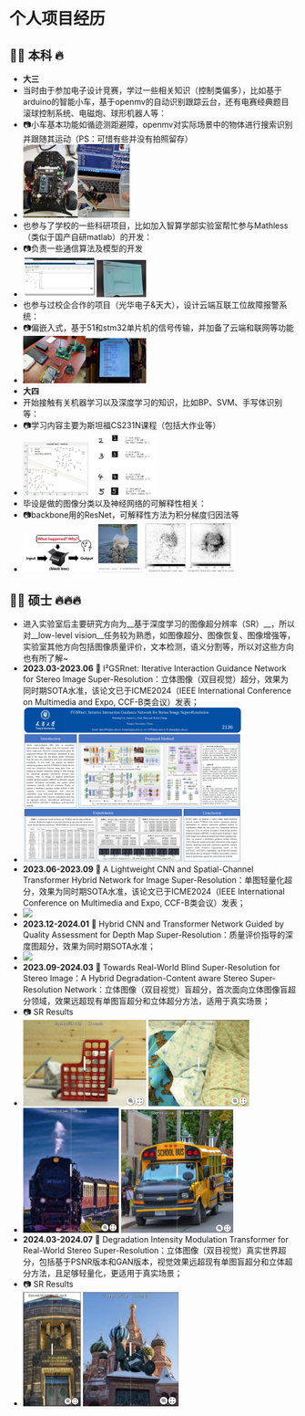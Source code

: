 # 个人项目经历
## 📢🔎 本科 🔥
- **大三**
- 当时由于参加电子设计竞赛，学过一些相关知识（控制类偏多），比如基于arduino的智能小车，基于openmv的自动识别跟踪云台，还有电赛经典题目滚球控制系统、电磁炮、球形机器人等：
- 📷小车基本功能如循迹测距避障，openmv对实际场景中的物体进行搜索识别并跟随其运动（PS：可惜有些并没有拍照留存）
- <img src="images/智能小车.jpg" width="20%"><img src="images/openmv.jpg" width="19%">
- 也参与了学校的一些科研项目，比如加入智算学部实验室帮忙参与Mathless（类似于国产自研matlab）的开发：
- 📷负责一些通信算法及模型的开发
- <img src="images/Mathless.png" width="27%"><img src="images/Mathless2.jpg" width="18%">
- 也参与过校企合作的项目（光华电子&天大），设计云端互联工位故障报警系统：
- 📷偏嵌入式，基于51和stm32单片机的信号传输，并加备了云端和联网等功能
- <img src="images/校企合作项目.jpg" width="23%"><img src="images/校企合作项目2.jpg" width="22%">
- **大四**
- 开始接触有关机器学习以及深度学习的知识，比如BP、SVM、手写体识别等：
- 📷学习内容主要为斯坦福CS231N课程（包括大作业等）
- <img src="images/SVM.jpg" width="24%"><img src="images/手写体识别.png" width="25%">
- 毕设是做的图像分类以及神经网络的可解释性相关：
- 📷backbone用的ResNet，可解释性方法为积分梯度归因法等
- <img src="images/神经网络可解释性.png" width="27%"><img src="images/毕设.png" width="50%">
## 📢🔎 硕士 🔥🔥🔥
- 进入实验室后主要研究方向为__基于深度学习的图像超分辨率（SR）__，所以对__low-level vision__任务较为熟悉，如图像超分、图像恢复、图像增强等，实验室其他方向包括图像质量评价，文本检测，语义分割等，所以对这些方向也有所了解~
- **2023.03-2023.06** 🚀 I&sup2;GSRnet: Iterative Interaction Guidance Network for Stereo Image Super-Resolution：立体图像（双目视觉）超分，效果为同时期SOTA水准，该论文已于ICME2024（IEEE International Conference on Multimedia and Expo, CCF-B类会议）发表；
- <img src="images/ICME2024poster.png" width="80%">
- **2023.06-2023.09** 🚀 A Lightweight CNN and Spatial-Channel Transformer Hybrid Network for Image Super-Resolution：单图轻量化超分，效果为同时期SOTA水准，该论文已于ICME2024（IEEE International Conference on Multimedia and Expo, CCF-B类会议）发表；
- <img src="images/ICME2024oral.png" width="80%">
- **2023.12-2024.01** 🚀 Hybrid CNN and Transformer Network Guided by Quality Assessment for Depth Map Super-Resolution：质量评价指导的深度图超分，效果为同时期SOTA水准；
- <img src="images/ICME2024oral.png" width="80%">
- **2023.09-2024.03** 🚀 Towards Real-World Blind Super-Resolution for Stereo Image：A Hybrid Degradation-Content aware Stereo Super-Resolution Network：立体图像（双目视觉）盲超分，首次面向立体图像盲超分领域，效果远超现有单图盲超分和立体超分方法，适用于真实场景；
- 📷 SR Results
- [<img src="images/SR result1-1.png" width="45%">](https://imgsli.com/MjgwMDE2) [<img src="images/SR result1-2.png" width="37%">](https://imgsli.com/MjgwMDE4)
- [<img src="images/SR result1-3.png" width="35%">](https://imgsli.com/MjgwMDIy) [<img src="images/SR result1-4.png" width="41%">](https://imgsli.com/MjgwMDIz)
- **2024.03-2024.07** 🚀 Degradation Intensity Modulation Transformer for Real-World Stereo Super-Resolution：立体图像（双目视觉）真实世界超分，包括基于PSNR版本和GAN版本，视觉效果远超现有单图盲超分和立体超分方法，且足够轻量化，更适用于真实场景；
- 📷 SR Results
- [<img src="images/SR result2-1.png" width="21%">](https://imgsli.com/MjgwMDMw) [<img src="images/SR result2-2.png" width="35%">](https://imgsli.com/MjgwMDMx)

